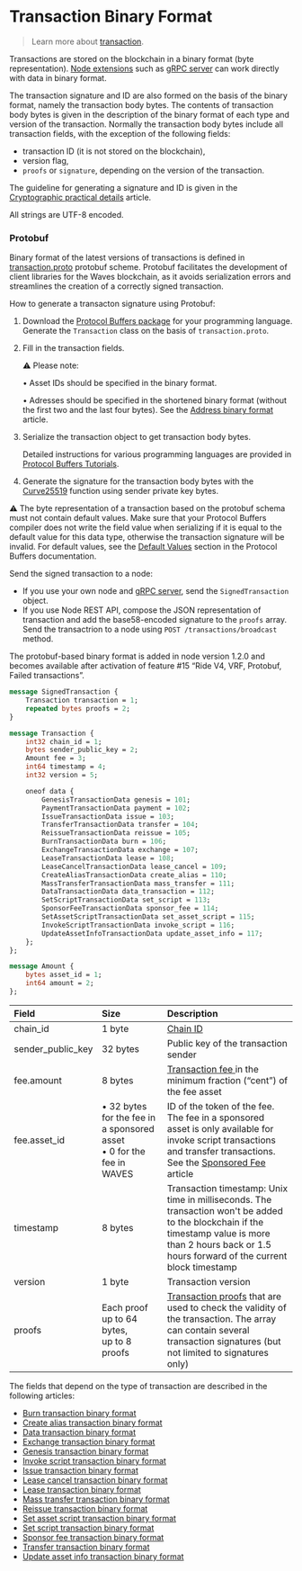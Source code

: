 # Transaction Binary Format

> Learn more about [transaction](/en/blockchain/transaction/).

Transactions are stored on the blockchain in a binary format (byte representation). [Node extensions](/en/waves-node/extensions/) such as [gRPC server](/en/waves-node/extensions/grpc-server/) can work directly with data in binary format.

The transaction signature and ID are also formed on the basis of the binary format, namely the transaction body bytes. The contents of transaction body bytes is given in the description of the binary format of each type and version of the transaction. Normally the transaction body bytes include all transaction fields, with the exception of the following fields:
- transaction ID (it is not stored on the blockchain),
- version flag,
- `proofs` or `signature`, depending on the version of the transaction.

The guideline for generating a signature and ID is given in the [Cryptographic practical details](/en/blockchain/waves-protocol/cryptographic-practical-details#signing) article.

All strings are UTF-8 encoded.

### Protobuf

Binary format of the latest versions of transactions is defined in [transaction.proto](https://github.com/wavesplatform/protobuf-schemas/blob/master/proto/waves/transaction.proto) protobuf scheme. Protobuf facilitates the development of client libraries for the Waves blockchain, as it avoids serialization errors and streamlines the creation of a correctly signed transaction.

How to generate a transacton signature using Protobuf:

1. Download the [Protocol Buffers package](https://github.com/protocolbuffers/protobuf/releases/) for your programming language. Generate the `Transaction` class on the basis of `transaction.proto`.
2. Fill in the transaction fields.

   :warning: Please note:

   • Asset IDs should be specified in the binary format.

   • Adresses should be specified in the shortened binary format (without the first two and the last four bytes). See the [Address binary format](/en/blockchain/binary-format/address-binary-format) article.

3. Serialize the transaction object to get transaction body bytes.

   Detailed instructions for various programming languages are provided in [Protocol Buffers Tutorials](https://developers.google.com/protocol-buffers/docs/tutorials).

4. Generate the signature for the transaction body bytes with the [Curve25519](https://en.wikipedia.org/wiki/Curve25519) function using sender private key bytes.

:warning: The byte representation of a transaction based on the protobuf schema must not contain default values. Make sure that your Protocol Buffers compiler does not write the field value when serializing if it is equal to the default value for this data type, otherwise the transaction signature will be invalid. For default values, see the [Default Values](https://developers.google.com/protocol-buffers/docs/proto3#default) section in the Protocol Buffers documentation.

Send the signed transaction to a node:

* If you use your own node and [gRPC server](/en/waves-node/extensions/grpc-server/), send the `SignedTransaction` object.
* If you use Node REST API, compose the JSON representation of transaction and add the base58-encoded signature to the `proofs` array. Send the transactrion to a node using `POST /transactions/broadcast` method.

The protobuf-based binary format is added in node version 1.2.0 and becomes available after activation of feature #15 “Ride V4, VRF, Protobuf, Failed transactions”.

```protobuf
message SignedTransaction {
    Transaction transaction = 1;
    repeated bytes proofs = 2;
}

message Transaction {
    int32 chain_id = 1;
    bytes sender_public_key = 2;
    Amount fee = 3;
    int64 timestamp = 4;
    int32 version = 5;

    oneof data {
        GenesisTransactionData genesis = 101;
        PaymentTransactionData payment = 102;
        IssueTransactionData issue = 103;
        TransferTransactionData transfer = 104;
        ReissueTransactionData reissue = 105;
        BurnTransactionData burn = 106;
        ExchangeTransactionData exchange = 107;
        LeaseTransactionData lease = 108;
        LeaseCancelTransactionData lease_cancel = 109;
        CreateAliasTransactionData create_alias = 110;
        MassTransferTransactionData mass_transfer = 111;
        DataTransactionData data_transaction = 112;
        SetScriptTransactionData set_script = 113;
        SponsorFeeTransactionData sponsor_fee = 114;
        SetAssetScriptTransactionData set_asset_script = 115;
        InvokeScriptTransactionData invoke_script = 116;
        UpdateAssetInfoTransactionData update_asset_info = 117;
    };
};

message Amount {
    bytes asset_id = 1;
    int64 amount = 2;
};
```

| Field | Size | Description |
| :--- | :--- | :--- |
| chain_id | 1 byte | [Chain ID](/en/blockchain/blockchain-network/#chain-id) |
| sender_public_key | 32 bytes | Public key of the transaction sender |
| fee.amount | 8 bytes | [Transaction fee ](/en/blockchain/transaction/transaction-fee) in the minimum fraction (“cent”) of the fee asset |
| fee.asset_id | • 32 bytes for the fee in a sponsored asset<br> • 0 for the fee in WAVES | ID of the token of the fee.<br>The fee in a sponsored asset is only available for invoke script transactions and transfer transactions. See the [Sponsored Fee](/en/blockchain/waves-protocol/sponsored-fee) article |
| timestamp | 8 bytes | Transaction timestamp: Unix time in milliseconds. The transaction won't be added to the blockchain if the timestamp value is more than 2 hours back or 1.5 hours forward of the current block timestamp |
| version | 1 byte | Transaction version |
| proofs | Each proof up to 64 bytes,<br>up to 8 proofs | [Transaction proofs](/en/blockchain/transaction/transaction-proof) that are used to check the validity of the transaction. The array can contain several transaction signatures (but not limited to signatures only) |

The fields that depend on the type of transaction are described in the following articles:

* [Burn transaction binary format](/en/blockchain/binary-format/transaction-binary-format/burn-transaction-binary-format)
* [Create alias transaction binary format](/en/blockchain/binary-format/transaction-binary-format/create-alias-transaction-binary-format)
* [Data transaction binary format](/en/blockchain/binary-format/transaction-binary-format/data-transaction-binary-format)
* [Exchange transaction binary format](/en/blockchain/binary-format/transaction-binary-format/exchange-transaction-binary-format)
* [Genesis transaction binary format](/en/blockchain/binary-format/transaction-binary-format/genesis-transaction-binary-format)
* [Invoke script transaction binary format](/en/blockchain/binary-format/transaction-binary-format/invoke-script-transaction-binary-format)
* [Issue transaction binary format](/en/blockchain/binary-format/transaction-binary-format/issue-transaction-binary-format)
* [Lease cancel transaction binary format](/en/blockchain/binary-format/transaction-binary-format/lease-cancel-transaction-binary-format)
* [Lease transaction binary format](/en/blockchain/binary-format/transaction-binary-format/lease-transaction-binary-format)
* [Mass transfer transaction binary format](/en/blockchain/binary-format/transaction-binary-format/mass-transfer-transaction-binary-format)
* [Reissue transaction binary format](/en/blockchain/binary-format/transaction-binary-format/reissue-transaction-binary-format)
* [Set asset script transaction binary format](/en/blockchain/binary-format/transaction-binary-format/set-asset-script-transaction-binary-format)
* [Set script transaction binary format](/en/blockchain/binary-format/transaction-binary-format/set-script-transaction-binary-format)
* [Sponsor fee transaction binary format](/en/blockchain/binary-format/transaction-binary-format/sponsor-fee-transaction-binary-format)
* [Transfer transaction binary format](/en/blockchain/binary-format/transaction-binary-format/transfer-transaction-binary-format)
* [Update asset info transaction binary format](/en/blockchain/binary-format/transaction-binary-format/update-asset-info-transaction-binary-format)
<!--* [Continuation transaction](/en/blockchain/binary-format/transaction-binary-format/continuation-transaction-binary-format) -->
